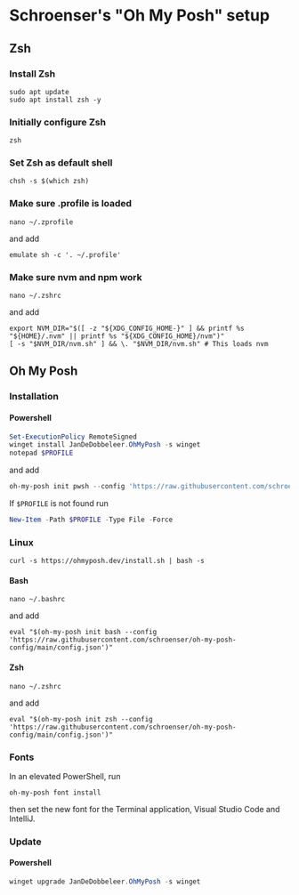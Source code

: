 # Schroenser's "Oh My Posh" setup

## Zsh

### Install Zsh

```Shell
sudo apt update
sudo apt install zsh -y
```

### Initially configure Zsh

```Shell
zsh
```

### Set Zsh as default shell

```Shell
chsh -s $(which zsh)
```

### Make sure .profile is loaded

```Shell
nano ~/.zprofile
```

and add

```Shell
emulate sh -c '. ~/.profile'
```

### Make sure nvm and npm work

```Shell
nano ~/.zshrc
```

and add

```Shell
export NVM_DIR="$([ -z "${XDG_CONFIG_HOME-}" ] && printf %s "${HOME}/.nvm" || printf %s "${XDG_CONFIG_HOME}/nvm")"
[ -s "$NVM_DIR/nvm.sh" ] && \. "$NVM_DIR/nvm.sh" # This loads nvm
```

## Oh My Posh

### Installation

#### Powershell

```PowerShell
Set-ExecutionPolicy RemoteSigned
winget install JanDeDobbeleer.OhMyPosh -s winget
notepad $PROFILE
```

and add

```PowerShell
oh-my-posh init pwsh --config 'https://raw.githubusercontent.com/schroenser/oh-my-posh-config/main/config.json' | Invoke-Expression
```

If `$PROFILE` is not found run

```PowerShell
New-Item -Path $PROFILE -Type File -Force
```

### Linux

```Shell
curl -s https://ohmyposh.dev/install.sh | bash -s
```

#### Bash

```Shell
nano ~/.bashrc
```

and add

```Shell
eval "$(oh-my-posh init bash --config 'https://raw.githubusercontent.com/schroenser/oh-my-posh-config/main/config.json')"
```

#### Zsh

```Shell
nano ~/.zshrc
```

and add

```Shell
eval "$(oh-my-posh init zsh --config 'https://raw.githubusercontent.com/schroenser/oh-my-posh-config/main/config.json')"
```

### Fonts

In an elevated PowerShell, run

```
oh-my-posh font install
```

then set the new font for the Terminal application, Visual Studio Code and IntelliJ.

### Update

#### Powershell

```PowerShell
winget upgrade JanDeDobbeleer.OhMyPosh -s winget
```

